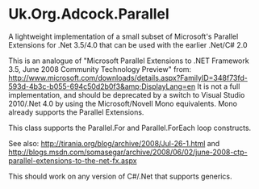 # Uk.Org.Adcock.Parallel

A lightweight implementation of a small subset of Microsoft's Parallel Extensions for .Net 3.5/4.0 that can be used with the earlier .Net/C# 2.0

This is an analogue of "Microsoft Parallel Extensions to .NET Framework 3.5, June 2008 Community Technology Preview" from: http://www.microsoft.com/downloads/details.aspx?FamilyID=348f73fd-593d-4b3c-b055-694c50d2b0f3&amp;DisplayLang=en It is not a full implementation, and should be deprecated by a switch to Visual Studio 2010/.Net 4.0 by using the Microsoft/Novell Mono equivalents. Mono already supports the Parallel Extensions.

This class supports the Parallel.For and Parallel.ForEach loop constructs.

See also: http://tirania.org/blog/archive/2008/Jul-26-1.html and http://blogs.msdn.com/somasegar/archive/2008/06/02/june-2008-ctp-parallel-extensions-to-the-net-fx.aspx

This should work on any version of C#/.Net that supports generics.
